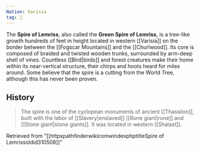 ```yaml
---
Nation: Varisia
tag: 🏰
---
```

> 
The **Spire of Lemriss**, also called the **Green Spire of Lemriss**, is a tree-like growth hundreds of feet in height located in western [[Varisia]] on the border between the [[Fogscar Mountains]] and the [[Churlwood]]. Its core is composed of braided and twisted wooden trunks, surrounded by arm-deep shell of vines. Countless [[Bird|birds]] and forest creatures make their home within its near-vertical structure, their chirps and hoots heard for miles around. Some believe that the spire is a cutting from the World Tree, although this has never been proven.


## History

> The spire is one of the cyclopean monuments of ancient [[Thassilon]], built with the labor of [[Slavery|enslaved]] [[Rune giant|rune]] and [[Stone giant|stone giants]]. It was located in western [[Shalast]].









Retrieved from "[[httpspathfinderwikicomwindexphptitleSpire of Lemrissoldid310508]]"